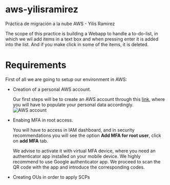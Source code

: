 # aws-yilisramirez
Práctica de migración a la nube AWS - Yilis Ramirez

The scope of this practice is building a Webapp to handle a to-do-list, in which we wil add items in a text box and when pressing enter it is added into the list. And if you make click in some of the items, it is deleted.

<h1>Requirements</h1>

First of all we are going to setup our environment in AWS: 

- Creation of a personal AWS account.

  Our first steps will be to create an AWS account through this [link](https://portal.aws.amazon.com/gp/aws/developer/registration/index.html?nc2=h_ct&src=default), where you will have to populate your personal data accordingly. 
  ![AWS account](https://user-images.githubusercontent.com/39458920/158795611-54b088ba-4135-4e9c-9795-86a36121ce95.JPG)

- Enabing MFA in root access.
  
  You will have to access in IAM dashboard, and in security recommendations you will see the option <b>Add MFA for root user</b>, click on <b>add MFA</b> tab.
  
  We advise to activate it with virtual MFA device, where you need an authenticator app installed on your mobile device. We highly recommend to use Google authenticator app.
  We proceed to scan the QR code with the app and introduce the corresponding codes.
  
- Creating OUs in order to apply SCPs

